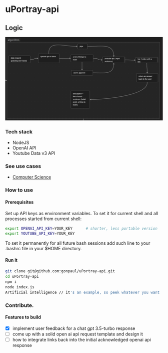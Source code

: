 # uPortray-api

## Logic
![algorithm-scheme](image.png)

### Tech stack
- NodeJS
- OpenAI API
- Youtube Data v3 API

### See use cases
- [Computer Science](./test_examples/computer_science.md)

### How to use
#### Prerequisites
Set up API keys as environment variables.
To set it for current shell and all processes started from current shell:

```bash
export OPENAI_API_KEY=YOUR_KEY      # shorter, less portable version
export YOUTUBE_API_KEY=YOUR_KEY
```

To set it permanently for all future bash sessions add such line to your .bashrc file in your $HOME directory.

#### Run it
```bash
git clone git@github.com:gonpaul/uPortray-api.git
cd uPortray-api
npm i
node index.js
Artificial intelligence // it's an example, so peek whatever you want
```

### Contribute.
#### Features to build
- [x] implement user feedback for a chat gpt 3.5-turbo response
- [ ] come up with a solid open ai api request template and design it
- [ ] how to integrate links back into the initial acknowledged openai api response
